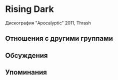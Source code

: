 # Rising Dark

Дискография
"Apocalyptic" 2011, Thrash

## Отношения с другими группами


## Обсуждения


## Упоминания

